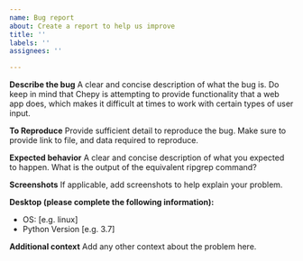 ```yaml
---
name: Bug report
about: Create a report to help us improve
title: ''
labels: ''
assignees: ''

---
```


**Describe the bug**
A clear and concise description of what the bug is. Do keep in mind that Chepy is attempting to provide functionality that a web app does, which makes it difficult at times to work with certain types of user input. 

**To Reproduce**
Provide sufficient detail to reproduce the bug. Make sure to provide link to file, and data required to reproduce.

**Expected behavior**
A clear and concise description of what you expected to happen. What is the output of the equivalent ripgrep command?

**Screenshots**
If applicable, add screenshots to help explain your problem.

**Desktop (please complete the following information):**
 - OS: [e.g. linux]
 - Python Version [e.g. 3.7]

**Additional context**
Add any other context about the problem here.
